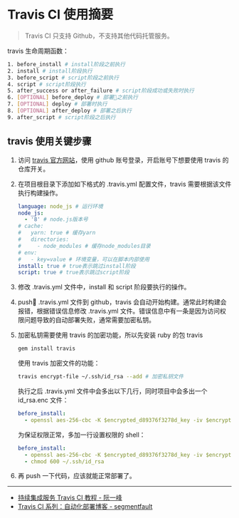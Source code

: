 # Travis CI 使用摘要

> Travis CI 只支持 Github，不支持其他代码托管服务。

travis 生命周期函数：

```bash
1. before_install # install阶段之前执行
2. install # install阶段执行
3. before_script # script阶段之前执行
4. script # script阶段执行
5. after_success or after_failure # script阶段成功或失败时执行
6. [OPTIONAL] before_deploy # 部署之前执行
7. [OPTIONAL] deploy # 部署时执行
8. [OPTIONAL] after_deploy # 部署之后执行
9. after_script # script阶段之后执行
```

## travis 使用关键步骤

1.  访问 [travis 官方网站](https://travis-ci.org)，使用 github 账号登录，开启账号下想要使用 travis 的仓库开关。
2.  在项目根目录下添加如下格式的 .travis.yml 配置文件，travis 需要根据该文件执行构建操作。

    ```yaml
    language: node_js # 运行环境
    node_js:
      - '8' # node.js版本号
    # cache:
    #   yarn: true # 缓存yarn
    #   directories:
    #     - node_modules # 缓存node_modules目录
    # env:
    #   - key=value # 环境变量，可以在脚本内部使用
    install: true # true表示跳过install阶段
    script: true # true表示跳过script阶段
    ```

3.  修改 .travis.yml 文件中，install 和 script 阶段要执行的操作。
4.  push .travis.yml 文件到 github，travis 会自动开始构建。通常此时构建会报错，根据错误信息修改 .travis.yml 文件。错误信息中有一条是因为访问权限问题导致的自动部署失败，通常需要加密私钥。
5.  加密私钥需要使用 travis 的加密功能，所以先安装 ruby 的包 travis

    ```bash
    gem install travis
    ```

    使用 travis 加密文件的功能：

    ```bash
    travis encrypt-file ~/.ssh/id_rsa --add # 加密私钥文件
    ```

    执行之后 .travis.yml 文件中会多出以下几行，同时项目中会多出一个 id_rsa.enc 文件：

    ```yaml
    before_install:
      - openssl aes-256-cbc -K $encrypted_d89376f3278d_key -iv $encrypted_d89376f3278d_iv -in id_rsa.enc -out ~/.ssh/id_rsa -d
    ```

    为保证权限正常，多加一行设置权限的 shell：

    ```yaml
    before_install:
      - openssl aes-256-cbc -K $encrypted_d89376f3278d_key -iv $encrypted_d89376f3278d_iv -in id_rsa.enc -out ~/.ssh/id_rsa -d
      - chmod 600 ~/.ssh/id_rsa
    ```

6.  再 push 一下代码，应该就能正常部署了。

---

* [持续集成服务 Travis CI 教程 - 阮一峰](http://www.ruanyifeng.com/blog/2017/12/travis_ci_tutorial.html)
* [Travis CI 系列：自动化部署博客 - segmentfault](https://segmentfault.com/a/1190000011218410)
